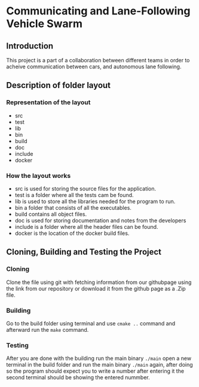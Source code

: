 # Communicating and Lane-Following Vehicle Swarm

## Introduction
This project is a part of a collaboration between different teams in order to acheive communication between cars, and autonomous lane following.

## Description of folder layout

  ### Representation of the layout
  - src 
  - test 
  - lib 
  - bin 
  - build 
  - doc
  - include
  - docker

  ### How the layout works
  - src is used for storing the source files for the application.
  - test is a folder where all the tests cam be found.
  - lib is used to store all the libraries needed for the program to run.
  - bin a folder that consists of all the executables.
  - build contains all object files.
  - doc is used for storing documentation and notes from the developers
  - include is a folder where all the header files can be found.
  - docker is the location of the docker build files.

## Cloning, Building and Testing the Project

### Cloning
Clone the file using git with fetching information from our githubpage using the link from our repository or download it from the github page as a .Zip file. 

### Building
Go to the build folder using terminal and use `cmake ..` command and afterward run the `make` command.

### Testing
After you are done with the building run the main binary `./main` open a new terminal in the build folder and run the main binary `./main` again, after doing so the program should expect you to write a number after entering it the second terminal should be showing the entered nummber.
